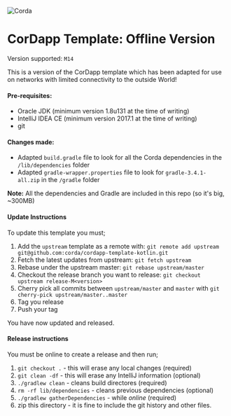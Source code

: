 ![Corda](https://www.corda.net/wp-content/uploads/2016/11/fg005_corda_b.png)

# CorDapp Template: Offline Version

Version supported: `M14`

This is a version of the CorDapp template which has been adapted for use on networks with limited
connectivity to the outside World!

#### Pre-requisites:

* Oracle JDK (minimum version 1.8u131 at the time of writing)
* IntelliJ IDEA CE (minimum version 2017.1 at the time of writing)
* git

#### Changes made:

* Adapted `build.gradle` file to look for all the Corda dependencies in the `/lib/dependencies` folder
* Adapted `gradle-wrapper.properties` file to look for `gradle-3.4.1-all.zip` in the `/gradle` folder

**Note:** All the dependencies and Gradle are included in this repo (so it's big, ~300MB)

#### Update Instructions

To update this template you must;

1. Add the `upstream` template as a remote with: `git remote add upstream git@github.com:corda/cordapp-template-kotlin.git`
2. Fetch the latest updates from upstream: `git fetch upstream`
3. Rebase under the upstream master: `git rebase upstream/master`
4. Checkout the release branch you want to release: `git checkout upstream release-M<version>`
5. Cherry pick all commits between `upstream/master` and `master` with `git cherry-pick upstream/master..master`
6. Tag you release
7. Push your tag

You have now updated and released.

#### Release instructions

You must be online to create a release and then run;
 
 1. `git checkout .`  - this will erase any local changes (required)
 2. `git clean -df` - this will erase any IntelliJ information (optional)
 2. `./gradlew clean` - cleans build directores (required)
 1. `rm -rf lib/dependencies` - cleans previous dependencies (optional)
 2. `./gradlew gatherDependencies` - while _online_ (required) 
 3. zip this directory - it is fine to include the git history and other files.
 
